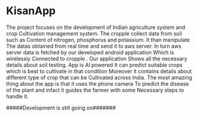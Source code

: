# KisanApp

The project focuses on the development of Indian agriculture system and crop 
Cultivation management system. The cropple collect data from soil such as 
Content of nitrogen, phosphorus and potassium. It than manipulate
The datas obtained from real time and send it to aws server.
In turn aws server data is fetched by our developed android application 
Which is wirelessly Connected to cropple . Our application 
Shows all the necessary details about soil testing. App is AI powered
It can predict suitable crops which is best to cultivate in that condition 
Moreover it contains details about different type of crop that can be 
Cultivated across India. 
The most amazing thing about the app is that it uses the phone camera 
To predict the disease of the plant and infact it guides the farmer with some
Necessary steps to handle it.


#####Development is still going on#######
